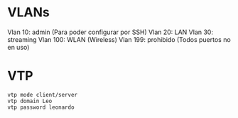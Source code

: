 # VLANs
Vlan 10: admin (Para poder configurar por SSH)
Vlan 20: LAN
Vlan 30: streaming
Vlan 100: WLAN (Wireless)
Vlan 199: prohibido (Todos puertos no en uso)

# VTP
```
vtp mode client/server 
vtp domain Leo
vtp password leonardo
```
